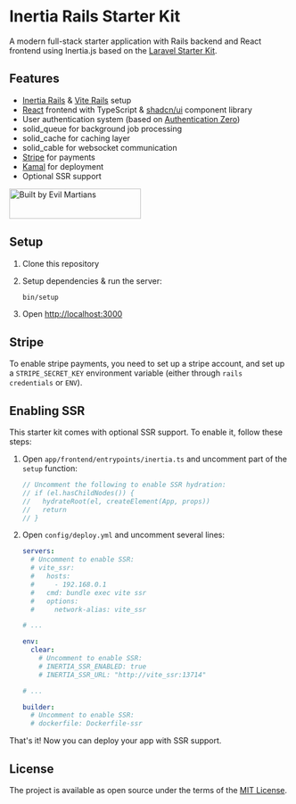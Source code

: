# Inertia Rails Starter Kit

A modern full-stack starter application with Rails backend and React frontend using Inertia.js based on the [Laravel Starter Kit](https://github.com/laravel/react-starter-kit).

## Features

- [Inertia Rails](https://inertia-rails.dev) & [Vite Rails](https://vite-ruby.netlify.app) setup
- [React](https://react.dev) frontend with TypeScript & [shadcn/ui](https://ui.shadcn.com) component library
- User authentication system (based on [Authentication Zero](https://github.com/lazaronixon/authentication-zero))
- solid_queue for background job processing
- solid_cache for caching layer
- solid_cable for websocket communication
- [Stripe](https://stripe.com/en-ca) for payments
- [Kamal](https://kamal-deploy.org/) for deployment
- Optional SSR support

<a href="https://evilmartians.com/?utm_source=inertia-rails-shadcn-starter&utm_campaign=project_page">
<img src="https://evilmartians.com/badges/sponsored-by-evil-martians.svg" alt="Built by Evil Martians" width="236" height="54">
</a>

## Setup

1. Clone this repository
2. Setup dependencies & run the server:

   ```bash
   bin/setup
   ```

3. Open <http://localhost:3000>

## Stripe

To enable stripe payments, you need to set up a stripe account, and set up a `STRIPE_SECRET_KEY` environment variable (either through `rails credentials` or `ENV`).

## Enabling SSR

This starter kit comes with optional SSR support. To enable it, follow these steps:

1. Open `app/frontend/entrypoints/inertia.ts` and uncomment part of the `setup` function:

   ```ts
   // Uncomment the following to enable SSR hydration:
   // if (el.hasChildNodes()) {
   //   hydrateRoot(el, createElement(App, props))
   //   return
   // }
   ```

2. Open `config/deploy.yml` and uncomment several lines:

   ```yml
   servers:
     # Uncomment to enable SSR:
     # vite_ssr:
     #   hosts:
     #     - 192.168.0.1
     #   cmd: bundle exec vite ssr
     #   options:
     #     network-alias: vite_ssr

   # ...

   env:
     clear:
       # Uncomment to enable SSR:
       # INERTIA_SSR_ENABLED: true
       # INERTIA_SSR_URL: "http://vite_ssr:13714"

   # ...

   builder:
     # Uncomment to enable SSR:
     # dockerfile: Dockerfile-ssr
   ```

That's it! Now you can deploy your app with SSR support.

## License

The project is available as open source under the terms of the [MIT License](https://opensource.org/licenses/MIT).

